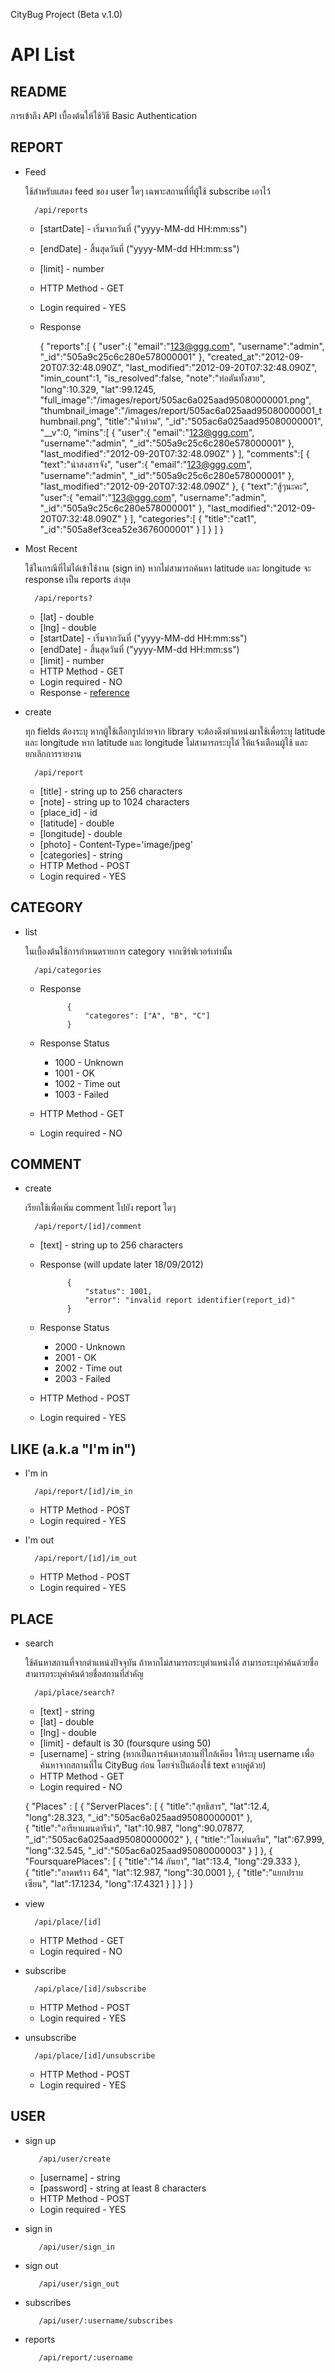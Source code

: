 CityBug Project (Beta v.1.0)

# API List

## README

การเข้าถึง API เบื้องต้นให้ใช้วิธี Basic Authentication

## REPORT

* Feed
	
	ใช้สำหรับแสดง feed ของ user ใดๆ เฉพาะสถานที่ที่ผู้ใช้ subscribe เอาไว้ 
	
		/api/reports
	
	* [startDate] - เริ่มจากวันที่ ("yyyy-MM-dd HH:mm:ss")
	* [endDate] - สิ้นสุดวันที่ ("yyyy-MM-dd HH:mm:ss")
	* [limit] - number
	* HTTP Method - GET
	* Login required - YES
	* Response <span id="ref-a"></span>

		{ 
			"reports":[
						{
							"user":{
								"email":"123@ggg.com",
								"username":"admin",
								"_id":"505a9c25c6c280e578000001"
							},
							"created_at":"2012-09-20T07:32:48.090Z",
							"last_modified":"2012-09-20T07:32:48.090Z",
							"imin_count":1,
							"is_resolved":false,
							"note":"ท่อตันทั้งสาย",
							"long":10.329,
							"lat":99.1245,
							"full_image":"/images/report/505ac6a025aad95080000001.png",
							"thumbnail_image":"/images/report/505ac6a025aad95080000001_thumbnail.png",
							"title":"น้ำท่วม",
							"_id":"505ac6a025aad95080000001",
							"__v":0,
							"imins":[
								{
									"user":{
										"email":"123@ggg.com",
										"username":"admin",
										"_id":"505a9c25c6c280e578000001"
									},
									"last_modified":"2012-09-20T07:32:48.090Z"
								}
							],
							"comments":[
								{
									"text":"น่าสงสารจัง",
									"user":{
										"email":"123@ggg.com",
										"username":"admin",
										"_id":"505a9c25c6c280e578000001"
									},
									"last_modified":"2012-09-20T07:32:48.090Z"
								},
								{
									"text":"สู้ๆนะคะ",
									"user":{
										"email":"123@ggg.com",
										"username":"admin",
										"_id":"505a9c25c6c280e578000001"
									},
									"last_modified":"2012-09-20T07:32:48.090Z"
								}
							],
							"categories":[
								{
									"title":"cat1",
									"_id":"505a8ef3cea52e3676000001"
								}
							]
						}
			]
		}

* Most Recent

	ใช้ในกรณีที่ไม่ได้เข้าใช้งาน (sign in) หากไม่สามารถค้นหา latitude และ longitude จะ response เป็น reports ล่าสุด

		/api/reports?

	* [lat] - double
	* [lng] - double
	* [startDate] - เริ่มจากวันที่ ("yyyy-MM-dd HH:mm:ss")
	* [endDate] - สิ้นสุดวันที่ ("yyyy-MM-dd HH:mm:ss")
	* [limit] - number
	* HTTP Method - GET
	* Login required - NO
	* Response - [reference](#ref-a)

* create
	
	ทุก fields ต้องระบุ
	หากผู้ใช้เลือกรูปถ่ายจาก library จะต้องดึงตำแหน่งมาใช้เพื่อระบุ latitude และ longitude
	หาก latitude และ longitude ไม่สามารถระบุได้ ให้แจ้งเตือนผู้ใช้ และยกเลิกการรายงาน

		/api/report

	* [title] - string up to 256 characters
	* [note] - string up to 1024 characters
	* [place_id] - id
	* [latitude] - double
	* [longitude] - double
	* [photo] - Content-Type='image/jpeg'
	* [categories] - string
	* HTTP Method - POST
	* Login required - YES

## CATEGORY

* list
		
	ในเบื้องต้นใช้การกำหนดรายการ category จากเซิร์ฟเวอร์เท่านั้น

		/api/categories

	* Response

				{
					"categores": ["A", "B", "C"]
				}
	* Response Status
		* 1000 - Unknown
		* 1001 - OK
		* 1002 - Time out
		* 1003 - Failed 
	* HTTP Method - GET
	* Login required - NO

## COMMENT

* create
	
	เรียกใช้เพื่อเพิ่ม comment ไปยัง report ใดๆ
		
		/api/report/[id]/comment
	* [text] - string up to 256 characters
	* Response (will update later 18/09/2012)

				{
					"status": 1001,
					"error": "invalid report identifier(report_id)"
				}
	* Response Status
		* 2000 - Unknown
		* 2001 - OK
		* 2002 - Time out
		* 2003 - Failed 
	* HTTP Method - POST
	* Login required - YES

## LIKE (a.k.a "I'm in")

* I'm in

		/api/report/[id]/im_in

	* HTTP Method - POST
	* Login required - YES
* I'm out
		
		/api/report/[id]/im_out
	* HTTP Method - POST
	* Login required - YES

## PLACE

* search
		
	ใช้ค้นหาสถานที่จากตำแหน่งปัจจุบัน ถ้าหากไม่สามารถระบุตำแหน่งได้ สามารถระบุคำค้นด้วยชื่อ
	สามารถระบุคำค้นด้วยชื่อสถานที่สำคัญ 

		/api/place/search?
	* [text] - string
	* [lat] - double
	* [lng] - double
	* [limit] - default is 30 (foursqure using 50)
	* [username] - string (หากเป็นการค้นหาสถานที่ใกล้เคียง ให้ระบุ username เพื่อค้นหาจากสถานที่ใน CityBug ก่อน โดยจำเป็นต้องใช้ text ควบคู่ด้วย) 
	* HTTP Method - GET
	* Login required - NO


	{
		"Places" : [
			{
				"ServerPlaces": [
					{
						"title":"สุทธิสาร",
						"lat":12.4,
						"long":28.323,
						"_id":"505ac6a025aad95080000001"
					},	
					{
						"title":"อารียาแมนดารีน่า",
						"lat":10.987,
						"long":90.07877,
						"_id":"505ac6a025aad95080000002"
					},
					{
						"title":"โอเพ่นดรีม",
						"lat":67.999,
						"long":32.545,
						"_id":"505ac6a025aad95080000003"
					}
				]
			},
			{
				"FoursquarePlaces": [
					{
						"title":"14 กันยา",
						"lat":13.4,
						"long":29.333
					},	
					{
						"title":"ลาดพร้าว 64",
						"lat":12.987,
						"long":30.0001
					},
					{
						"title":"แยกปราบเซียน",
						"lat":17.1234,
						"long":17.4321
					}
				]
			}
		]
	}

* view
	
		/api/place/[id]
	* HTTP Method - GET
	* Login required - NO

* subscribe
		
		/api/place/[id]/subscribe
	* HTTP Method - POST
	* Login required - YES

* unsubscribe
		
		/api/place/[id]/unsubscribe
	* HTTP Method - POST
	* Login required - YES

## USER
* sign up
	
		 /api/user/create
	* [username] - string 
	* [password] - string at least 8 characters
	* HTTP Method - POST
	* Login required - YES

* sign in
	
		 /api/user/sign_in

* sign out
	
		 /api/user/sign_out

* subscribes
	
		 /api/user/:username/subscribes

* reports
	
		 /api/report/:username
